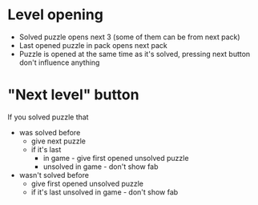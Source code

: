 # Level opening

- Solved puzzle opens next 3 (some of them can be from next pack)
- Last opened puzzle in pack opens next pack
- Puzzle is opened at the same time as it's solved, pressing next button don't influence anything

# "Next level" button

If you solved puzzle that

- was solved before
  - give next puzzle
  - if it's last
    - in game - give first opened unsolved puzzle
    - unsolved in game - don't show fab
- wasn't solved before
  - give first opened unsolved puzzle
  - if it's last unsolved in game - don't show fab

